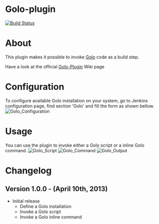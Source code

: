Golo-plugin
===========

[![Build Status](https://buildhive.cloudbees.com/job/jenkinsci/job/golo-plugin/badge/icon)](https://buildhive.cloudbees.com/job/jenkinsci/job/golo-plugin/)

# About #
This plugin makes it possible to invoke [Golo](http://golo-lang.org/) code as a build step.

Have a look at the official [Golo-Plugin](https://wiki.jenkins-ci.org/display/JENKINS/Golo+Plugin) Wiki page

# Configuration #
To configure available Golo installation on your system, go to Jenkins configuration page, find section 'Golo' and fill the form as shown bellow.
![Golo_Configuration](https://wiki.jenkins-ci.org/download/attachments/66848707/Golo_Configuration.png)

# Usage #

You can use the plugin to invoke either a Golo script or a inline Golo command.
![Golo_Script](https://wiki.jenkins-ci.org/download/attachments/66848707/Golo_InvokeGoloScript.png)
![Golo_Command](https://wiki.jenkins-ci.org/download/attachments/66848707/Golo_InvokeGoloCommand.png)
![Golo_Output](https://wiki.jenkins-ci.org/download/attachments/66848707/Golo_Output.png)

# Changelog #

## Version 1.0.0 - (April 10th, 2013) ##
* Initial release
   * Define a Golo installation
   * Invoke a Golo script
   * Invoke a Golo inline command
